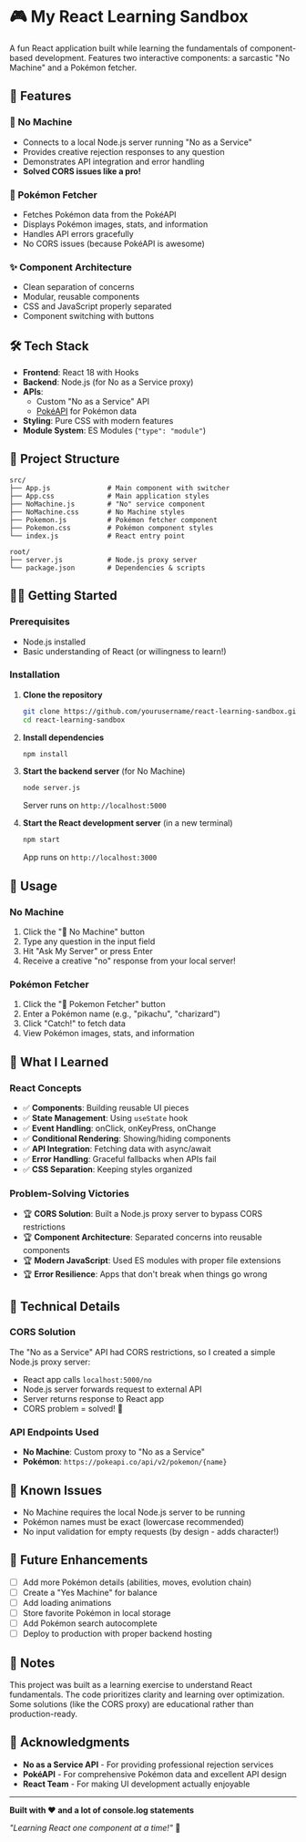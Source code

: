 # 🎮 My React Learning Sandbox

A fun React application built while learning the fundamentals of component-based development. Features two interactive components: a sarcastic "No Machine" and a Pokémon fetcher.

## 🚀 Features

### 🚫 No Machine
- Connects to a local Node.js server running "No as a Service"
- Provides creative rejection responses to any question
- Demonstrates API integration and error handling
- **Solved CORS issues like a pro!**

### 🔴 Pokémon Fetcher
- Fetches Pokémon data from the PokéAPI
- Displays Pokémon images, stats, and information
- Handles API errors gracefully
- No CORS issues (because PokéAPI is awesome)

### ✨ Component Architecture
- Clean separation of concerns
- Modular, reusable components
- CSS and JavaScript properly separated
- Component switching with buttons

## 🛠️ Tech Stack

- **Frontend**: React 18 with Hooks
- **Backend**: Node.js (for No as a Service proxy)
- **APIs**: 
  - Custom "No as a Service" API
  - [PokéAPI](https://pokeapi.co/) for Pokémon data
- **Styling**: Pure CSS with modern features
- **Module System**: ES Modules (`"type": "module"`)

## 📁 Project Structure

```
src/
├── App.js              # Main component with switcher
├── App.css             # Main application styles
├── NoMachine.js        # "No" service component
├── NoMachine.css       # No Machine styles
├── Pokemon.js          # Pokémon fetcher component
├── Pokemon.css         # Pokémon component styles
└── index.js            # React entry point

root/
├── server.js           # Node.js proxy server
└── package.json        # Dependencies & scripts
```

## 🏃‍♂️ Getting Started

### Prerequisites
- Node.js installed
- Basic understanding of React (or willingness to learn!)

### Installation

1. **Clone the repository**
   ```bash
   git clone https://github.com/yourusername/react-learning-sandbox.git
   cd react-learning-sandbox
   ```

2. **Install dependencies**
   ```bash
   npm install
   ```

3. **Start the backend server** (for No Machine)
   ```bash
   node server.js
   ```
   Server runs on `http://localhost:5000`

4. **Start the React development server** (in a new terminal)
   ```bash
   npm start
   ```
   App runs on `http://localhost:3000`

## 🎯 Usage

### No Machine
1. Click the "🚫 No Machine" button
2. Type any question in the input field
3. Hit "Ask My Server" or press Enter
4. Receive a creative "no" response from your local server!

### Pokémon Fetcher
1. Click the "🔴 Pokemon Fetcher" button
2. Enter a Pokémon name (e.g., "pikachu", "charizard")
3. Click "Catch!" to fetch data
4. View Pokémon images, stats, and information

## 🧠 What I Learned

### React Concepts
- ✅ **Components**: Building reusable UI pieces
- ✅ **State Management**: Using `useState` hook
- ✅ **Event Handling**: onClick, onKeyPress, onChange
- ✅ **Conditional Rendering**: Showing/hiding components
- ✅ **API Integration**: Fetching data with async/await
- ✅ **Error Handling**: Graceful fallbacks when APIs fail
- ✅ **CSS Separation**: Keeping styles organized

### Problem-Solving Victories
- 🏆 **CORS Solution**: Built a Node.js proxy server to bypass CORS restrictions
- 🏆 **Component Architecture**: Separated concerns into reusable components
- 🏆 **Modern JavaScript**: Used ES modules with proper file extensions
- 🏆 **Error Resilience**: Apps that don't break when things go wrong

## 🔧 Technical Details

### CORS Solution
The "No as a Service" API had CORS restrictions, so I created a simple Node.js proxy server:
- React app calls `localhost:5000/no`
- Node.js server forwards request to external API
- Server returns response to React app
- CORS problem = solved! 🎉

### API Endpoints Used
- **No Machine**: Custom proxy to "No as a Service"
- **Pokémon**: `https://pokeapi.co/api/v2/pokemon/{name}`

## 🚨 Known Issues

- No Machine requires the local Node.js server to be running
- Pokémon names must be exact (lowercase recommended)
- No input validation for empty requests (by design - adds character!)

## 🔮 Future Enhancements

- [ ] Add more Pokémon details (abilities, moves, evolution chain)
- [ ] Create a "Yes Machine" for balance
- [ ] Add loading animations
- [ ] Store favorite Pokémon in local storage
- [ ] Add Pokémon search autocomplete
- [ ] Deploy to production with proper backend hosting

## 📝 Notes

This project was built as a learning exercise to understand React fundamentals. The code prioritizes clarity and learning over optimization. Some solutions (like the CORS proxy) are educational rather than production-ready.

## 🎊 Acknowledgments

- **No as a Service API** - For providing professional rejection services
- **PokéAPI** - For comprehensive Pokémon data and excellent API design
- **React Team** - For making UI development actually enjoyable


---

**Built with ❤️ and a lot of console.log statements**

*"Learning React one component at a time!"* 🚀